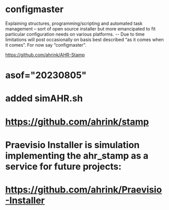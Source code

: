 # configmaster
Explaining structures, programming/scripting and automated task management – sort of open source installer but more emancipated to fit particular configuration needs on various platforms. -- Due to time limitations will post occasionally on basis best described “as it comes when it comes”. For now say “configmaster”.

https://github.com/ahrink/AHR-Stamp

# asof="20230805"
# added simAHR.sh
# https://github.com/ahrink/stamp
#
# Praevisio Installer is simulation implementing the ahr_stamp as a service for future projects:
# https://github.com/ahrink/Praevisio-Installer
